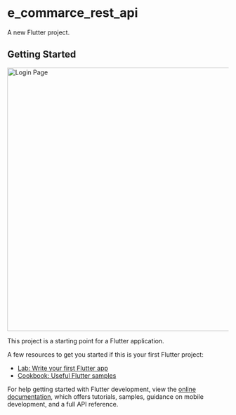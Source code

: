 # e_commarce_rest_api

A new Flutter project.

## Getting Started<br>
<img src="https://blogger.googleusercontent.com/img/b/R29vZ2xl/AVvXsEiTysylNIpyZOcxBbO3nIEcRpv2NMj3i8pJacbM5J4MDNWl3VNMCEjK91MvCqKqWQJ9xEcsFZ5TfVh5K6X80dF_9TgnRnq1W0qvjkqT-vUkTtrgEDqg3C3gdqJmvpFlp3ebyH8akC14eMKHQdZGZ9wnjcP35uSNeaSjGKr_yQAOlWPrp4OrWkIEyfjOzOfM/s932/Screenshot%202025-02-08%20155627.png" alt="Login Page" width="600" />


This project is a starting point for a Flutter application.

A few resources to get you started if this is your first Flutter project:

- [Lab: Write your first Flutter app](https://docs.flutter.dev/get-started/codelab)
- [Cookbook: Useful Flutter samples](https://docs.flutter.dev/cookbook)

For help getting started with Flutter development, view the
[online documentation](https://docs.flutter.dev/), which offers tutorials,
samples, guidance on mobile development, and a full API reference.
